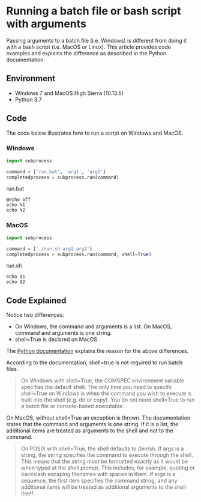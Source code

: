 # Running a batch file or bash script with arguments

Passing arguments to a batch file (i.e. Windows) is different from doing it with a bash script (i.e. MacOS or Linux). 
This article provides code examples and explains the difference as described in the Python documentation.

## Environment
* Windows 7 and MacOS High Sierra (10.13.5)
* Python 3.7

## Code
The code below illustrates how to run a script on Windows and MacOS.

### Windows
```python
import subprocess

command = ['run.bat', 'arg1', 'arg2']
completedprocess = subprocess.run(command)
```

run.bat
```
@echo off
echo %1
echo %2
```

### MacOS
```python
import subprocess

command = ['./run.sh arg1 arg2']
completedprocess = subprocess.run(command, shell=True)
```

run.sh
```
echo $1
echo $2
```

## Code Explained
Notice two differences:
* On Windows, the command and arguments is a list. On MacOS, command and arguments is one string.
* shell=True is declared on MacOS

The [Python documentation](https://docs.python.org/3.7/library/subprocess.html#subprocess.Popen)  explains the reason for the above differences. 

According to the documentation, shell=true is not required to run batch files.
> On Windows with shell=True, the COMSPEC environment variable specifies the default shell. The only time you need to specify shell=True on Windows is when the command you wish to execute is built into the shell (e.g. dir or copy). You do not need shell=True to run a batch file or console-based executable.

On MacOS, without shell=True an exception is thrown. The documentation states that the command and arguments is one string. If it is a list, the additional items are treated as arguments to the shell and not to the command.
> On POSIX with shell=True, the shell defaults to /bin/sh. If args is a string, the string specifies the command to execute through the shell. This means that the string must be formatted exactly as it would be when typed at the shell prompt. This includes, for example, quoting or backslash escaping filenames with spaces in them. If args is a sequence, the first item specifies the command string, and any additional items will be treated as additional arguments to the shell itself. 


